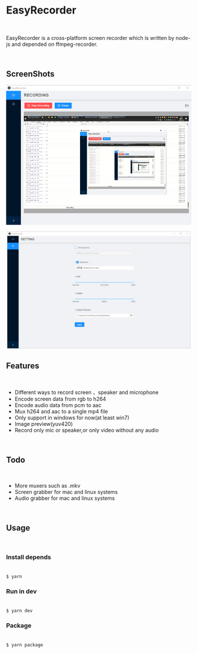 # EasyRecorder

<br>

<p>
  EasyRecorder is a cross-platform screen recorder which is written by node-js and depended on ffmpeg-recorder.
</p>

<br>

## ScreenShots

![](screenshots/recording.png)

![](screenshots/settings.png)

## Features

<br>

- Different ways to record screen 、speaker and microphone
- Encode screen data from rgb to h264
- Encode audio data from pcm to aac
- Mux h264 and aac to a single mp4 file
- Only support in windows for now(at least win7)
- Image preview(yuv420)
- Record only mic or speaker,or only video without any audio

<br>

## Todo

<br>

- More muxers such as .mkv
- Screen grabber for mac and linux systems
- Audio grabber for mac and linux systems

<br>

## Usage

<br>

### Install depends

```sh

$ yarn

```

### Run in dev

```sh

$ yarn dev

```

### Package

```sh

$ yarn package

```
